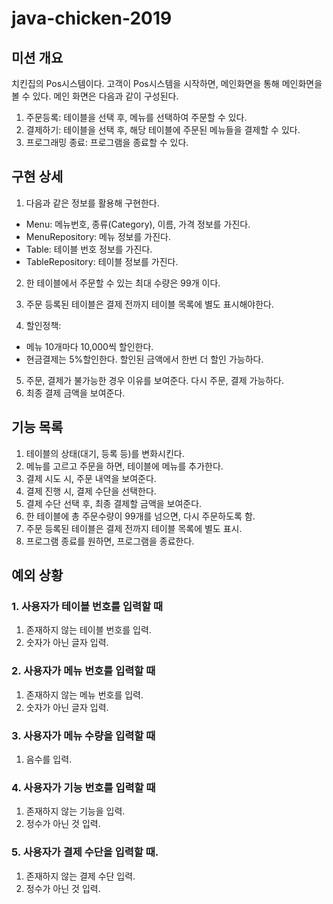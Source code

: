 # java-chicken-2019

## 미션 개요

치킨집의 Pos시스템이다. 고객이 Pos시스템을 시작하면, 메인화면을 통해 메인화면을 볼 수 있다. 메인 화면은 다음과 같이 구성된다.

1. 주문등록: 테이블을 선택 후, 메뉴를 선택하여 주문할 수 있다.
2. 결제하기: 테이블을 선택 후, 해당 테이블에 주문된 메뉴들을 결제할 수 있다.
3. 프로그래밍 종료: 프로그램을 종료할 수 있다.

## 구현 상세

1. 다음과 같은 정보를 활용해 구현한다.

- Menu: 메뉴번호, 종류(Category), 이름, 가격 정보를 가진다.
- MenuRepository: 메뉴 정보를 가진다.
- Table: 테이블 번호 정보를 가진다.
- TableRepository: 테이블 정보를 가진다.

2. 한 테이블에서 주문할 수 있는 최대 수량은 99개 이다.

3. 주문 등록된 테이블은 결제 전까지 테이블 목록에 별도 표시해야한다.
4. 할인정책:

- 메뉴 10개마다 10,000씩 할인한다.
- 현금결제는 5%할인한다. 할인된 금액에서 한번 더 할인 가능하다.

5. 주문, 결제가 불가능한 경우 이유를 보여준다. 다시 주문, 결제 가능하다.
6. 최종 결제 금액을 보여준다.

## 기능 목록

1. 테이블의 상태(대기, 등록 등)를 변화시킨다.
2. 메뉴를 고르고 주문을 하면, 테이블에 메뉴를 추가한다. 
3. 결제 시도 시, 주문 내역을 보여준다.
4. 결제 진행 시, 결제 수단을 선택한다.
5. 결제 수단 선택 후, 최종 결제할 금액을 보여준다.
6. 한 테이블에 총 주문수량이 99개를 넘으면, 다시 주문하도록 함.
7. 주문 등록된 테이블은 결제 전까지 테이블 목록에 별도 표시.
8. 프로그램 종료를 원하면, 프로그램을 종료한다.



## 예외 상황

### 1. 사용자가 테이블 번호를 입력할 때

1. 존재하지 않는 테이블 번호를 입력.
2. 숫자가 아닌 글자 입력.

### 2. 사용자가 메뉴 번호를 입력할 때

1. 존재하지 않는 메뉴 번호를 입력.
2. 숫자가 아닌 글자 입력.

### 3. 사용자가 메뉴 수량을 입력할 때

1. 음수를 입력.

### 4. 사용자가 기능 번호를 입력할 때

1. 존재하지 않는 기능을 입력.
2. 정수가 아닌 것 입력.

### 5. 사용자가 결제 수단을 입력할 때.

1. 존재하지 않는 결제 수단 입력.
2. 정수가 아닌 것 입력.